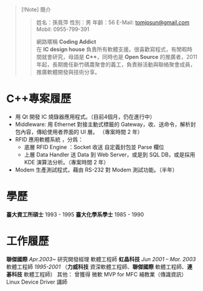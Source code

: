 
> [!Note] 簡介
> > 姓名：孫竟萍     性別：男    年齡：56
> > E-Mail: tomjpsun@gmail.com
> > Mobil: 0955-799-391
> > 
> > 網路暱稱 **Coding Addict**  
在 **IC design house** 負責所有軟體支援。很喜歡寫程式，有閒暇時間就會研究，母語是 **C++**，同時也是 **Open Source** 的推廣者，2011 年起，長期擔任新竹碼農聚會的義工，負責辦活動與聯絡聚會成員，推廣軟體開發與技術分享。


# C++專案履歷

- 用 Qt 開發 IC 燒錄器應用程式。（目前4個月，仍在進行中）
- Middleware: 用 Ethernet 對接主動式標籤的 Gateway，收、送命令，解析封包內容，傳給使用者界面的 UI 層。 （專案時間 2 年） 
- RFID 應用軟體系統 ，分爲：
	- 底層 RFID Engine ：Socket 收送 自定義封包並 Parse 欄位 
	- 上層 Data Handler 送 Data 到 Web Server，或是到 SQL DB，或是採用 KDE 演算法分析。（專案時間 2 年）
- Modem 生產測試程式，藉由 RS-232 對 Modem 測試功能。（半年）


# 學歷

**臺大資工所碩士** 1993 - 1995
**臺大化學系學士** 1985 - 1990


# 工作履歷

**聯傑國際**   *Apr.2003~*
	研究開發經理
	軟體工程師
**虹晶科技**  *Jun 2001 – Mar. 2003*
	軟體工程師
*1995-2001* （**力威科技** 資深軟體工程師、**聯傑國際** 軟體工程師、**連碁科技** 軟體工程師）
其他：
	曾獲得 微軟 MVP for MFC
	 補教業（傳識資訊） Linux Device Driver 講師








